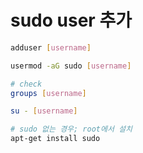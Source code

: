 # sudo user 추가

```bash
adduser [username]

usermod -aG sudo [username]

# check
groups [username]

su - [username]

# sudo 없는 경우; root에서 설치
apt-get install sudo
```
